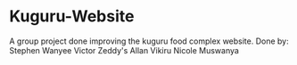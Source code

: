 # Kuguru-Website
A group project done improving the kuguru food complex website.
Done by:
  Stephen Wanyee
  Victor Zeddy's
  Allan Vikiru
  Nicole Muswanya

